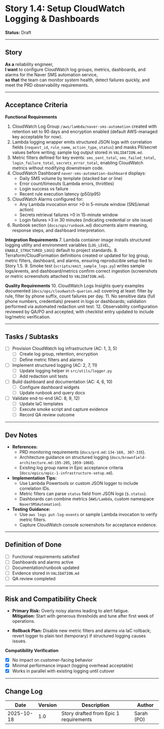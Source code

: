 # Story 1.4: Setup CloudWatch Logging & Dashboards

**Status:** Draft

---

## Story

**As a** reliability engineer,  
**I want** to configure CloudWatch log groups, metrics, dashboards, and alarms for the Naver SMS automation service,  
**so that** the team can monitor system health, detect failures quickly, and meet the PRD observability requirements.

---

## Acceptance Criteria

**Functional Requirements**
1. CloudWatch Log Group `/aws/lambda/naver-sms-automation` created with retention set to 90 days and encryption enabled (default AWS-managed key acceptable for now).
2. Lambda logging wrapper emits structured JSON logs with correlation fields (`request_id`, `rule_name`, `action_type`, `status`) and masks PII/secret values before writing; sample log output stored in `VALIDATION.md`.
3. Metric filters defined for key events: `sms_sent_total`, `sms_failed_total`, `login_failure_total`, `secrets_error_total`, enabling CloudWatch metrics without modifying downstream code.
4. CloudWatch Dashboard `naver-sms-automation-dashboard` displays:
   - Daily SMS volume by template (stacked bar or line)
   - Error count/timeouts (Lambda errors, throttles)
   - Login success vs failure
   - Recent rule execution latency (p50/p95)
5. CloudWatch Alarms configured for:
   - Any Lambda invocation error >0 in 5-minute window (SNS/email action)
   - Secrets retrieval failures >0 in 15-minute window
   - Login failures >3 in 30 minutes (indicating credential or site issue)
6. Runbook section (`docs/ops/runbook.md`) documents alarm meaning, response steps, and dashboard interpretation.

**Integration Requirements**
7. Lambda container image installs structured logging utility and environment variables (`LOG_LEVEL`, `ENABLE_STRUCTURED_LOGS`) default to project standards.
8. Terraform/CloudFormation definitions created or updated for log group, metric filters, dashboard, and alarms, ensuring reproducible setup tied to Story 1.5.
9. Smoke test (`scripts/emit_sample_logs.py`) writes sample logs/events, and dashboard/metrics confirm correct ingestion (screenshots or metric screenshots attached to `VALIDATION.md`).

**Quality Requirements**
10. CloudWatch Logs Insights query examples documented (`docs/ops/cloudwatch-queries.md`) covering at least: filter by rule, filter by phone suffix, count failures per day.
11. No sensitive data (full phone numbers, credentials) present in logs or dashboards; validation performed via automated redaction unit test.
12. Observability configuration reviewed by QA/PO and accepted, with checklist entry updated to include log/metric verification.

---

## Tasks / Subtasks

- [ ] Provision CloudWatch log infrastructure (AC: 1, 3, 5)
  - [ ] Create log group, retention, encryption
  - [ ] Define metric filters and alarms
- [ ] Implement structured logging (AC: 2, 7, 11)
  - [ ] Update logging helper in `src/utils/logger.py`
  - [ ] Add redaction unit tests
- [ ] Build dashboard and documentation (AC: 4, 6, 10)
  - [ ] Configure dashboard widgets
  - [ ] Update runbook and query docs
- [ ] Validate end-to-end (AC: 8, 9, 12)
  - [ ] Update IaC templates
  - [ ] Execute smoke script and capture evidence
  - [ ] Record QA review outcome

---

## Dev Notes

- **References:**  
  - PRD monitoring requirements (`docs/prd.md:134-160, 307-335`).  
  - Architecture guidance on structured logging (`docs/brownfield-architecture.md:195-205`, `1059-1068`).  
  - Existing log group name in Epic acceptance criteria (`docs/epics/epic-1-infrastructure-setup.md`).
- **Implementation Tips:**  
  - Use Lambda Powertools or custom JSON logger to include correlation IDs.  
  - Metric filters can parse `status` field from JSON logs (`$.status`).  
  - Dashboards can combine metrics (`AWS/Lambda`, custom namespace `NaverSMSAutomation`).
- **Testing Guidance:**  
  - Use `aws logs put-log-events` or sample Lambda invocation to verify metric filters.  
  - Capture CloudWatch console screenshots for acceptance evidence.

---

## Definition of Done

- [ ] Functional requirements satisfied  
- [ ] Dashboards and alarms active  
- [ ] Documentation/runbook updated  
- [ ] Evidence stored in `VALIDATION.md`  
- [ ] QA review completed

---

## Risk and Compatibility Check

- **Primary Risk:** Overly noisy alarms leading to alert fatigue.  
  **Mitigation:** Start with generous thresholds and tune after first week of operations.

- **Rollback Plan:** Disable new metric filters and alarms via IaC rollback; revert logger to plain text (temporary) if structured logging causes issues.

**Compatibility Verification**
- [x] No impact on customer-facing behavior  
- [x] Minimal performance impact (logging overhead acceptable)  
- [x] Works in parallel with existing logging until cutover

---

## Change Log

| Date | Version | Description | Author |
|------|---------|-------------|--------|
| 2025-10-18 | 1.0 | Story drafted from Epic 1 requirements | Sarah (PO) |

